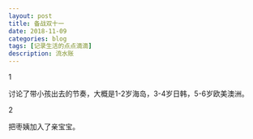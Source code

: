 ```yaml
---
layout: post
title: 备战双十一
date: 2018-11-09
categories: blog
tags: [记录生活的点点滴滴]
description: 流水账
---
```


1 

讨论了带小孩出去的节奏，大概是1-2岁海岛，3-4岁日韩，5-6岁欧美澳洲。

2

把枣姨加入了亲宝宝。





